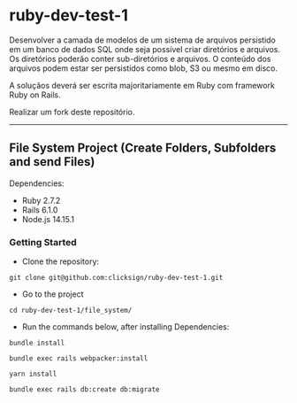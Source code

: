 # ruby-dev-test-1

Desenvolver a camada de modelos de um sistema de arquivos persistido em um banco de dados SQL onde seja possível criar diretórios e arquivos. Os diretórios poderão conter sub-diretórios e arquivos. O conteúdo dos arquivos podem estar ser persistidos como blob, S3 ou mesmo em disco.

A soluçãos deverá ser escrita majoritariamente em Ruby com framework Ruby on Rails.

Realizar um fork deste repositório.


---

## File System Project (Create Folders, Subfolders and send Files)

Dependencies:
* Ruby 2.7.2
* Rails 6.1.0
* Node.js 14.15.1

### Getting Started

* Clone the repository:
```
git clone git@github.com:clicksign/ruby-dev-test-1.git
```

* Go to the project
```
cd ruby-dev-test-1/file_system/
```

* Run the commands below, after installing Dependencies:
```
bundle install
```
```
bundle exec rails webpacker:install
```
```
yarn install
```
```
bundle exec rails db:create db:migrate
```
